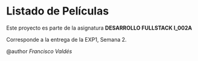 # Listado de Películas

Este proyecto es parte de la asignatura **DESARROLLO FULLSTACK I_002A**

Corresponde a la entrega de la EXP1, Semana 2.

@author _Francisco Valdés_
